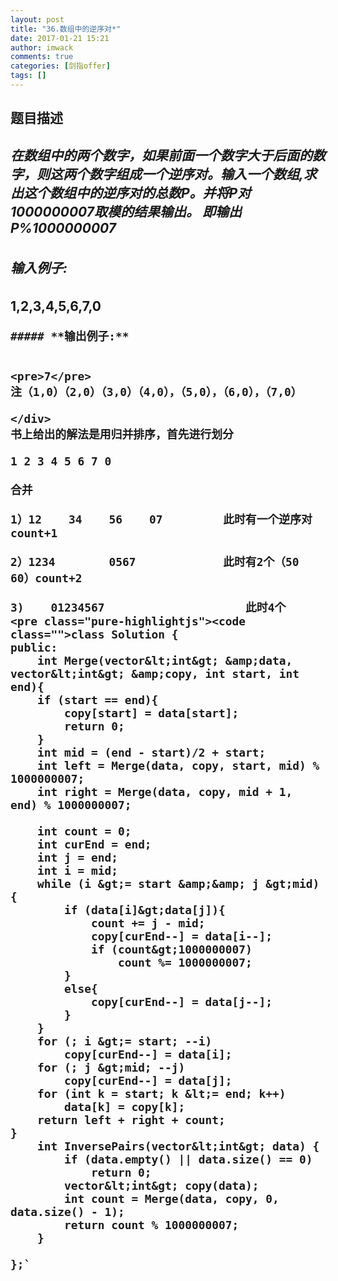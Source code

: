 ```yaml
---
layout: post
title: "36.数组中的逆序对*"
date: 2017-01-21 15:21
author: imwack
comments: true
categories: [剑指offer]
tags: []
---
```

<h2 class="subject-item-title">题目描述


<div class="subject-describe">


##### 在数组中的两个数字，如果前面一个数字大于后面的数字，则这两个数字组成一个逆序对。输入一个数组,求出这个数组中的逆序对的总数P。并将P对1000000007取模的结果输出。 即输出P%1000000007




##### **输入例子:**




1,2,3,4,5,6,7,0</pre>
    
    
    ##### **输出例子:**
    
    
    <pre>7</pre>
    注（1,0）（2,0）（3,0）（4,0），（5,0），（6,0），（7,0）
    
    </div>
    书上给出的解法是用归并排序，首先进行划分
    
    1 2 3 4 5 6 7 0
    
    合并
    
    1）12    34    56    07         此时有一个逆序对count+1
    
    2）1234        0567             此时有2个（50   60）count+2
    
    3)    01234567                     此时4个
    <pre class="pure-highlightjs"><code class="">class Solution {
    public:
        int Merge(vector&lt;int&gt; &amp;data, vector&lt;int&gt; &amp;copy, int start, int end){
        if (start == end){
            copy[start] = data[start];
            return 0;
        }
        int mid = (end - start)/2 + start;
        int left = Merge(data, copy, start, mid) % 1000000007;
        int right = Merge(data, copy, mid + 1, end) % 1000000007;
    
        int count = 0;
        int curEnd = end;
        int j = end;
        int i = mid;
        while (i &gt;= start &amp;&amp; j &gt;mid){
            if (data[i]&gt;data[j]){
                count += j - mid;
                copy[curEnd--] = data[i--];
                if (count&gt;1000000007)
                    count %= 1000000007;
            }
            else{
                copy[curEnd--] = data[j--];
            }
        }
        for (; i &gt;= start; --i)
            copy[curEnd--] = data[i];
        for (; j &gt;mid; --j)
            copy[curEnd--] = data[j];
        for (int k = start; k &lt;= end; k++)
            data[k] = copy[k];
        return left + right + count;
    }
        int InversePairs(vector&lt;int&gt; data) {
            if (data.empty() || data.size() == 0)
                return 0;
            vector&lt;int&gt; copy(data);
            int count = Merge(data, copy, 0, data.size() - 1);
            return count % 1000000007;
        }
        
    };`

&nbsp;

&nbsp;
